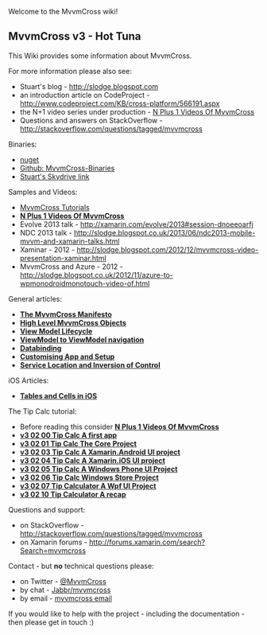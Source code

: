 Welcome to the MvvmCross wiki!

## MvvmCross v3 - Hot Tuna

This Wiki provides some information about MvvmCross.

For more information please also see:

- Stuart's blog - http://slodge.blogspot.com
- an introduction article on CodeProject - http://www.codeproject.com/KB/cross-platform/566191.aspx
- the N+1 video series under production - [N Plus 1 Videos Of MvvmCross](/slodge/MvvmCross/wiki/N-1-Videos-Of-MvvmCross)
- Questions and answers on StackOverflow - http://stackoverflow.com/questions/tagged/mvvmcross

Binaries:

* [nuget](https://www.nuget.org/packages?q=mvvmcross)
* [Github: MvvmCross-Binaries](https://github.com/slodge/MvvmCross-Binaries/)
* [Stuart's Skydrive link](http://sdrv.ms/URCbYN)

Samples and Videos:

*  [MvvmCross Tutorials](https://github.com/slodge/MvvmCross/wiki/MvvmCross-Tutorials)
*   **[N Plus 1 Videos Of MvvmCross](/slodge/MvvmCross/wiki/N-1-Videos-Of-MvvmCross)**
*   Evolve 2013 talk - http://xamarin.com/evolve/2013#session-dnoeeoarfj
*   NDC 2013 talk - http://slodge.blogspot.co.uk/2013/06/ndc2013-mobile-mvvm-and-xamarin-talks.html
*   Xaminar - 2012 - http://slodge.blogspot.com/2012/12/mvvmcross-video-presentation-xaminar.html
*   MvvmCross and Azure - 2012 - http://slodge.blogspot.co.uk/2012/11/azure-to-wpmonodroidmonotouch-video-of.html

General articles:

*   **[The MvvmCross Manifesto](/slodge/MvvmCross/wiki/The-MvvmCross-Manifesto)**
*   **[High Level MvvmCross Objects](/slodge/MvvmCross/wiki/High-Level-MvvmCross-Objects)**
*   **[View Model Lifecycle](/slodge/MvvmCross/wiki/View-Model-Lifecycle)**
*   **[ViewModel  to ViewModel navigation](/slodge/MvvmCross/wiki/ViewModel--to-ViewModel-navigation)**
*   **[Databinding](/slodge/MvvmCross/wiki/Databinding)**
*   **[Customising App and Setup ](https://github.com/slodge/MvvmCross/wiki/Customising-using-App-and-Setup)**
*   **[Service Location and Inversion of Control](/slodge/MvvmCross/wiki/Service-Location-and-Inversion-of-Control)**

iOS Articles:

*   **[Tables and Cells in iOS](/slodge/MvvmCross/wiki/Tables-and-Cells-in-iOS)**

The Tip Calc tutorial:

  *   Before reading this consider **[N Plus 1 Videos Of MvvmCross](/slodge/MvvmCross/wiki/N-1-Videos-Of-MvvmCross)**
  *   **[v3 02 00 Tip Calc A first app](/slodge/MvvmCross/wiki/v3-02-00-Tip-Calc-A-first-app)**
  *   **[v3 02 01 Tip Calc   The Core Project](/slodge/MvvmCross/wiki/v3-02-01-Tip-Calc---The-Core-Project)**
  *   **[v3 02 03 Tip Calc A Xamarin.Android UI project](/slodge/MvvmCross/wiki/v3-02-03-Tip-Calc-A-Xamarin.Android-UI-project)**
  *   **[v3 02 04 Tip Calc A Xamarin.iOS UI project](/slodge/MvvmCross/wiki/v3-02-04-Tip-Calc-A-Xamarin.iOS-UI-project)**
  *   **[v3 02 05 Tip Calc A Windows Phone UI Project](/slodge/MvvmCross/wiki/v3-02-05-Tip-Calc-A-Windows-Phone-UI-Project)**
  *   **[v3 02 06 Tip Calc Windows Store Project](/slodge/MvvmCross/wiki/v3-02-06-Tip-Calc-Windows-Store-Project)**
  *   **[v3 02 07 Tip Calculator A Wpf UI Project](/slodge/MvvmCross/wiki/v3-02-07-Tip-Calculator-A-Wpf-UI-Project)**
  *   **[v3 02 10 Tip Calculator   A recap](/slodge/MvvmCross/wiki/v3-02-10-Tip-Calculator---A-recap)**


Questions and support:

  * on StackOverflow - http://stackoverflow.com/questions/tagged/mvvmcross
  * on Xamarin forums - http://forums.xamarin.com/search?Search=mvvmcross

Contact - but **no** technical questions please:

  * on Twitter - [@MvvmCross](https://twitter.com/MvvmCross)
  * by chat - [Jabbr/mvvmcross](https://jabbr.net/#/rooms/mvvmcross)
  * by email - [mvvmcross email](http://slodge.blogspot.co.uk/2013/06/my-standard-reply-to-mvvmcross-support.html)


If you would like to help with the project - including the documentation - then please get in touch :)